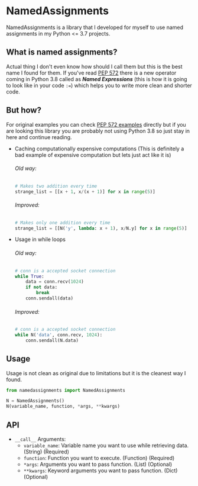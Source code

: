 # NamedAssignments
NamedAssignments is a library that I developed for myself to use named assignments in my Python <= 3.7 projects.

## What is named assignments?
Actual thing I don't even know how should I call them but this is the best name I found for them. If you've read [PEP 572](https://www.python.org/dev/peps/pep-0572/) there is a new operator coming in Python 3.8 called as ***Named Expressions*** (this is how it is going to look like in your code `:=`) which helps you to write more clean and shorter code.

## But how?
For original examples you can check [PEP 572 examples](https://www.python.org/dev/peps/pep-0572/#examples) directly but if you are looking this library you are probably not using Python 3.8 so just stay in here and continue reading.


* Caching computationally expensive computations (This is definitely a bad example of expensive computation but lets just act like it is)
  ###### Old way:

  ```python
  # Makes two addition every time
  strange_list = [[x + 1, x/(x + 1)] for x in range(5)]
  ```
  ###### Improved:

  ```python
  # Makes only one addition every time
  strange_list = [[N('y', lambda: x + 1), x/N.y] for x in range(5)]
  ```

* Usage in while loops
  ###### Old way:

  ```python
  # conn is a accepted socket connection
  while True:
      data = conn.recv(1024)
      if not data:
          break
      conn.sendall(data)
  ```
  ###### Improved:

  ```python
  # conn is a accepted socket connection
  while N('data', conn.recv, 1024):
      conn.sendall(N.data)
  ```

## Usage
Usage is not clean as original due to limitations but it is the cleanest way I found.
```python
from namedassignments import NamedAssignments

N = NamedAssignments()
N(variable_name, function, *args, **kwargs)
```

## API
* `__call__` Arguments:
  * `variable_name`: Variable name you want to use while retrieving data. (String) (Required)
  * `function`: Function you want to execute. (Function) (Required)
  * `*args`: Arguments you want to pass function. (List) (Optional)
  * `**kwargs`: Keyword arguments you want to pass function. (Dict) (Optional)
